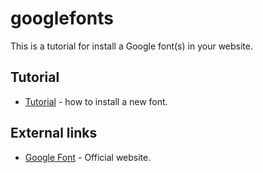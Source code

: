 # googlefonts
 
This is a tutorial for install a Google font(s) in your website.


## Tutorial

- [Tutorial](https://github.com/facciamocherolotti/googlefonts/blob/master/install.html) - how to install a new font.


## External links

- [Google Font](https://fonts.google.com/) - Official website.

